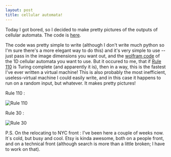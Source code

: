 ```yaml
---
layout: post
title: cellular automata!
---
```


Today I got bored, so I decided to make pretty pictures of the outputs of cellular automata. The code is [here](https://gist.github.com/781483).

The code was pretty simple to write (although I don't write much python so I'm sure there's a more elegant way to do this) and it's very simple to use -- just pass in the image dimensions you want out, and the [wolfram code](http://en.wikipedia.org/wiki/Wolfram_code) of the 1D cellular automata you want to use. But it occured to me, that if [Rule 110](http://en.wikipedia.org/wiki/Rule_110) is Turing complete (and apparently it is), then in a way, this is the fastest I've ever written a virtual machine! This is also probably the most inefficient, useless-virtual machine I could easily write, and in this case it happens to run on a random input, but whatever. It makes pretty pictures!

Rule 110 :

![Rule 110](http://farm6.static.flickr.com/5168/5359009600_fcaaa6ba6c.jpg "Rule 110")

Rule 30 :

![Rule 30](http://farm6.static.flickr.com/5004/5358395321_5cc92cf6d7.jpg "Rule 30")

P.S. On the relocating to NYC front : I've been here a couple of weeks now. It\`s cold, but busy and cool.  Etsy is kinda awesome, both on a people front, and on a technical front (although search is more than a little broken; I have to work on that).


